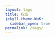 ```yaml
---
layout: tags
title: 标签
jekyll-theme-WuK:
  sidebar_open: true
permalink: /tags/
---
```


<!-- 文章标签分类较多，可在侧边栏的目录中快速定位~ -->
